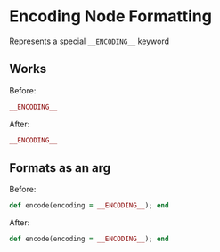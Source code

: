 <!-- BEGIN_AUTOGENERATED -->

# Encoding Node Formatting

Represents a special `__ENCODING__` keyword

<!-- END_AUTOGENERATED -->

## Works

Before:

```ruby
__ENCODING__
```

After:

```ruby
__ENCODING__
```

## Formats as an arg

Before:

```ruby
def encode(encoding = __ENCODING__); end
```

After:

```ruby
def encode(encoding = __ENCODING__); end
```

